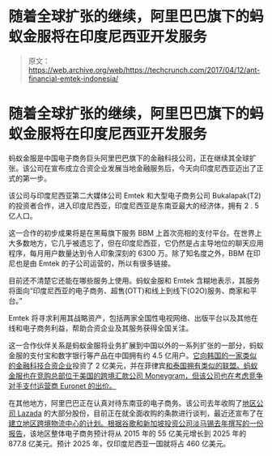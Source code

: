 # 随着全球扩张的继续，阿里巴巴旗下的蚂蚁金服将在印度尼西亚开发服务 

> 原文：<https://web.archive.org/web/https://techcrunch.com/2017/04/12/ant-financial-emtek-indonesia/>

# 随着全球扩张的继续，阿里巴巴旗下的蚂蚁金服将在印度尼西亚开发服务

蚂蚁金服是中国电子商务巨头阿里巴巴旗下的金融科技公司，正在继续其全球扩张。该公司在宣布成立合资企业发展当地金融服务后，今天向印度尼西亚迈出了正式的第一步。

该公司与印度尼西亚第二大媒体公司 Emtek 和大型电子商务公司 Bukalapak(T2)的投资者合作，进入印度尼西亚，印度尼西亚是东南亚最大的经济体，拥有 2 . 5 亿人口。

这一合作的初步成果将是在黑莓旗下服务 BBM 上首次亮相的支付平台。在世界上大多数地方，它几乎被遗忘了，但在印度尼西亚，它仍然是占主导地位的聊天应用程序，每月用户数量达到令人印象深刻的 6300 万。除了知名度之外，BBM 在印尼也是由 Emtek 的子公司运营的，所以有很多链接。

目前还不清楚它还能在哪些服务上使用。蚂蚁金服和 Emtek 含糊地表示，其服务将面向“印度尼西亚的电子商务、超售(OTT)和线上到线下(O2O)服务、商家和平台。”

Emtek 将寻求利用其战略资产，包括两家全国性电视网络、出版平台以及其他在线和电子商务利益，帮助合资企业及其服务获得全国关注。

这一合作伙伴关系是蚂蚁金服将业务扩展到中国以外的一系列扩张的一部分，蚂蚁金服的支付宝和数字银行等产品在中国拥有约 4.5 亿用户。[它向韩国的一家类似的金融科技合资企业](https://web.archive.org/web/20221111102631/https://beta.techcrunch.com/2017/02/20/ant-financial-kakao-pay/)投资了 2 亿美元，并在菲律宾[和泰国](https://web.archive.org/web/20221111102631/https://beta.techcrunch.com/2017/02/20/ant-financial-mynt/)[拥有类似的联盟。蚂蚁金服也在竞购总部位于美国的跨境汇款公司 Moneygram，但该公司也在考虑竞争对手支付运营商 Euronet 的出价。](https://web.archive.org/web/20221111102631/http://www.cnbc.com/2016/11/01/ant-financial-invests-in-thailands-ascent-money-as-part-of-global-expansion-play.html)

在其他地方，阿里巴巴正在认真对待东南亚的电子商务。该公司去年收购了[地区公司 Lazada](https://web.archive.org/web/20221111102631/https://beta.techcrunch.com/2016/04/12/rocketinternet-lazada/) 的大部分股份，目前正在就全面收购的条款进行谈判，最近还宣布了在[建立地区跨境物流中心的计划。根据谷歌和新加坡投资公司淡马锡去年撰写的一份报告](https://web.archive.org/web/20221111102631/https://beta.techcrunch.com/2017/03/22/alibaba-malaysia/)，该地区整体电子商务预计将从 2015 年的 55 亿美元增长到 2025 年的 877.8 亿美元。预计 2025 年，仅印度尼西亚一国就将占 460 亿美元。